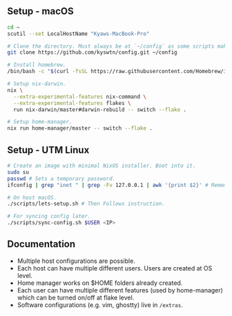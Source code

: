 ## Setup - macOS

```sh
cd ~
scutil --set LocalHostName "Kyaws-MacBook-Pro"

# Clone the directory. Must always be at `~/config` as some scripts make such an assumption.
git clone https://github.com/kyswtn/config.git ~/config

# Install homebrew.
/bin/bash -c "$(curl -fsSL https://raw.githubusercontent.com/Homebrew/install/HEAD/install.sh)"

# Setup nix-darwin.
nix \
  --extra-experimental-features nix-command \
  --extra-experimental-features flakes \
  run nix-darwin/master#darwin-rebuild -- switch --flake .

# Setup home-manager.
nix run home-manager/master -- switch --flake .
```

## Setup - UTM Linux

```sh
# Create an image with minimal NixOS installer. Boot into it.
sudo su
passwd # Sets a temporary password.
ifconfig | grep "inet " | grep -Fv 127.0.0.1 | awk '{print $2}' # Remember Machine's IP.

# On host macOS.
./scripts/lets-setup.sh # Then Follows instruction.

# For syncing config later.
./scripts/sync-config.sh $USER <IP>
```

## Documentation

- Multiple host configurations are possible.
- Each host can have multiple different users. Users are created at OS level.
- Home manager works on $HOME folders already created.
- Each user can have multiple different features (used by home-manager) which can be turned on/off at flake level.
- Software configurations (e.g. vim, ghostty) live in `/extras`.
